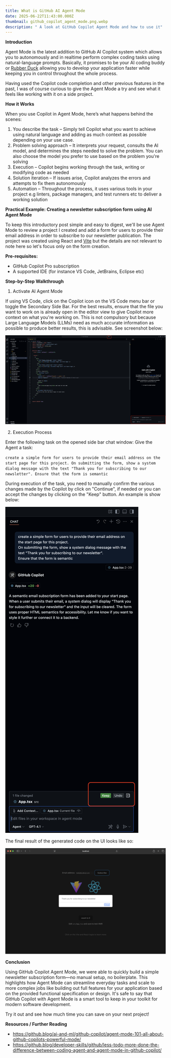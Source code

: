 ```yaml
---
title: What is GitHub AI Agent Mode
date: 2025-06-22T11:43:00.000Z
thumbnail: github_copilot_agent_mode.png.webp
description: " A look at GitHub Copilot Agent Mode and how to use it"
---
```

**Introduction**

Agent Mode is the latest addition to GitHub AI Copilot system which allows you to autonomously and in realtime perform complex coding tasks using natural-language prompts. Basically, it promises to be your AI coding buddy or [Rubber Duck](https://en.wikipedia.org/wiki/Rubber_duck_debugging) allowing you to develop your application faster while keeping you in control throughout the whole process.

Having used the Copilot code completion and other previous features in the past, I was of course curious to give the Agent Mode a try and see what it feels like working with it on a side project.

**How it Works**

When you use Copilot in Agent Mode, here’s what happens behind the scenes:

1. You describe the task – Simply tell Copilot what you want to achieve using natural language and adding as much context as possible depending on your use case. 
2. Problem solving approach – It interprets your request, consults the AI model, and determines the steps needed to solve the problem. You can also choose the model you prefer to use based on the problem you're solving
3. Execution – Copilot begins working through the task, writing or modifying code as needed
4. Solution iteration – If issues arise, Copilot analyzes the errors and attempts to fix them autonomously
5. Automation – Throughout the process, it uses various tools in your project e.g linters, package managers, and test runners etc to deliver a working solution

**Practical Example: Creating a newsletter subscription form using AI Agent Mode**

To keep this introductory post simple and easy to digest, we'll be use Agent Mode to review a project I created and add a form for users to provide their email address in order to subscribe to our newsletter publication. The project was created using React and [Vite](<>) but the details are not relevant to note here so let's focus only on the form creation.

**Pre-requisites:**

* GitHub Copilot Pro subscription
* A supported IDE (for instance VS Code, JetBrains, Eclipse etc)

**Step-by-Step Walkthrough**

1. Activate AI Agent Mode

If using VS Code, click on the Copilot icon on the VS Code menu bar or toggle the Secondary Side Bar. For the best results, ensure that the file you want to work on is already open in the editor view to give Copilot more context on what you're working on. This is not compulsory but because Large Language Models (LLMs) need as much accurate information as possible to produce better results, this is advisable. See screenshot below:

![Copilot icon on the VS Code menu bar](screenshot-2025-06-22-at-13.48.44.png "Copilot icon on the VS Code menu bar")

2. Execution Process

Enter the following task on the opened side bar chat window: Give the Agent a task: 

`create a simple form for users to provide their email address on the start page for this project.
On submitting the form, show a system dialog message with the text "Thank you for subscribing to our newsletter".
Ensure that the form is semantic`

During execution of the task, you need to manually confirm the various changes made by the Copilot by click on "Continue", if needed or you can accept the changes by clicking on the "Keep" button. An example is show below:

![GitHub copilot sample iterative response](screenshot-2025-06-22-at-13.52.53.png "GitHub copilot sample iterative response")

The final result of the generated code on the UI looks like so:

![Final AI Agent Mode generated UI](screenshot-2025-06-22-at-13.55.18.png "Final Al Agent Mode generated Ul")

**Conclusion**

Using GitHub Copilot Agent Mode, we were able to quickly build a simple newsletter subscription form—no manual setup, no boilerplate. This highlights how Agent Mode can streamline everyday tasks and scale to more complex jobs like building out full features for your application based on the provided functional specification or design. It's safe to say that GitHub Copilot with Agent Mode is a smart tool to keep in your toolkit for modern software development.


Try it out and see how much time you can save on your next project!



**Resources / Further Reading**

* https://github.blog/ai-and-ml/github-copilot/agent-mode-101-all-about-github-copilots-powerful-mode/
* https://github.blog/developer-skills/github/less-todo-more-done-the-difference-between-coding-agent-and-agent-mode-in-github-copilot/

